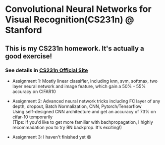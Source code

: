 # Convolutional Neural Networks for Visual Recognition(CS231n) @ Stanford
## This is my CS231n homework. It's actually a good exercise!
### See details in [CS231n Official Site](http://cs231n.stanford.edu/syllabus.html)
- Assignment 1: Mostly linear classifier, including knn, svm, softmax, two layer neural network and image feature, which gain a 50% - 55% accuracy on CIFAR10

- Assignment 2: Advanced neural network tricks including FC layer of any depth, dropout, Batch Normalization, CNN, Pytorch/Tensorflow <br>Using self-designed CNN architecture and get an accuracy of 73% on cifar-10 temporarily
<br>(Tips: If you'd like to get more familiar with bachpropagation, I highly recommadation you to try BN backprop. It's exciting!) 

- Assignment 3: I haven't finished yet :laughing:
